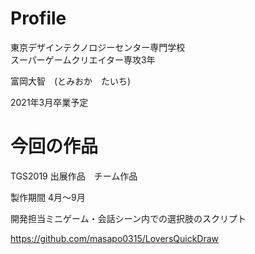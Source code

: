 # Profile

東京デザインテクノロジーセンター専門学校  
スーパーゲームクリエイター専攻3年

富岡大智　(とみおか　たいち)  

2021年3月卒業予定

# 今回の作品  
TGS2019 出展作品　チーム作品  

製作期間 4月～9月  

開発担当ミニゲーム・会話シーン内での選択肢のスクリプト  

https://github.com/masapo0315/LoversQuickDraw
